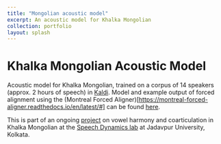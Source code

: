 ```yaml
---
title: "Mongolian acoustic model"
excerpt: An acoustic model for Khalka Mongolian 
collection: portfolio
layout: splash
---
```


Khalka Mongolian Acoustic Model
==

Acoustic model for Khalka Mongolian, trained on a corpus of 14 speakers (approx. 2 hours of speech) in [Kaldi](https://kaldi-asr.org/). Model and example output of forced alignment using the (Montreal Forced Aligner)[https://montreal-forced-aligner.readthedocs.io/en/latest/#] can be found [here](https://github.com/auromitamitra/Mongolian_Acoustic_Model).

This is part of an ongoing <a href="../../research/1_mongolian.md" target="_blank">project</a>
on vowel harmony and coarticulation in Khalka Mongolian at the [Speech Dynamics lab](https://duttalab.github.io/indranil.html) at Jadavpur University, Kolkata. 
